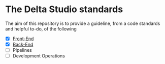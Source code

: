 # The Delta Studio standards

The aim of this repository is to provide a guideline, from a code standards and helpful to-do, of the following

- [x] [Front-End](./front-end.MD)
- [x] [Back-End](./back-end.MD)
- [ ] Pipelines
- [ ] Development Operations
